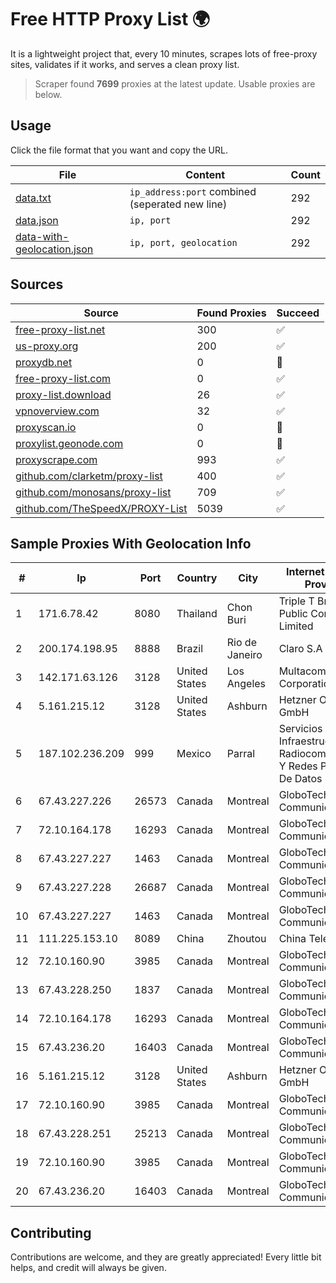 
# Free HTTP Proxy List 🌍

It is a lightweight project that, every 10 minutes, scrapes lots of free-proxy sites, validates if it works, and serves a clean proxy list.


> Scraper found **7699** proxies at the latest update. Usable proxies are below.

## Usage

Click the file format that you want and copy the URL.


|File|Content|Count|
|----|-------|-----|
|[data.txt](https://raw.githubusercontent.com/themiralay/Proxy-List-World/master/data.txt)|`ip_address:port` combined (seperated new line)|292|
|[data.json](https://raw.githubusercontent.com/themiralay/Proxy-List-World/master/data.json)|`ip, port`|292|
|[data-with-geolocation.json](https://raw.githubusercontent.com/themiralay/Proxy-List-World/master/data-with-geolocation.json)|`ip, port, geolocation`|292|

## Sources

|Source|Found Proxies|Succeed|
|------|-------------|-------|
|[free-proxy-list.net](https://free-proxy-list.net)|300|✅|
|[us-proxy.org](https://www.us-proxy.org)|200|✅|
|[proxydb.net](http://proxydb.net)|0|🚫|
|[free-proxy-list.com](https://free-proxy-list.com/?page=&port=&type%5B%5D=http&type%5B%5D=https&up_time=0&search=Search)|0|✅|
|[proxy-list.download](https://www.proxy-list.download/HTTP)|26|✅|
|[vpnoverview.com](https://vpnoverview.com/privacy/anonymous-browsing/free-proxy-servers)|32|✅|
|[proxyscan.io](https://www.proxyscan.io)|0|🚫|
|[proxylist.geonode.com](https://proxylist.geonode.com/api/proxy-list?limit=300&page=1&sort_by=lastChecked&sort_type=desc&protocols=http,https)|0|🚫|
|[proxyscrape.com](https://api.proxyscrape.com/v2/?request=displayproxies&protocol=http&timeout=10000&country=all&ssl=all&anonymity=all)|993|✅|
|[github.com/clarketm/proxy-list](https://raw.githubusercontent.com/clarketm/proxy-list/master/proxy-list-raw.txt)|400|✅|
|[github.com/monosans/proxy-list](https://raw.githubusercontent.com/monosans/proxy-list/main/proxies/http.txt)|709|✅|
|[github.com/TheSpeedX/PROXY-List](https://raw.githubusercontent.com/TheSpeedX/PROXY-List/master/http.txt)|5039|✅|


## Sample Proxies With Geolocation Info

|#|Ip|Port|Country|City|Internet Service Provider|
|-|--|----|-------|----|-------------------------|
|1|171.6.78.42|8080|Thailand|Chon Buri|Triple T Broadband Public Company Limited|
|2|200.174.198.95|8888|Brazil|Rio de Janeiro|Claro S.A|
|3|142.171.63.126|3128|United States|Los Angeles|Multacom Corporation|
|4|5.161.215.12|3128|United States|Ashburn|Hetzner Online GmbH|
|5|187.102.236.209|999|Mexico|Parral|Servicios De Infraestructura De Radiocomunicacion Y Redes Privadas De Datos Hype|
|6|67.43.227.226|26573|Canada|Montreal|GloboTech Communications|
|7|72.10.164.178|16293|Canada|Montreal|GloboTech Communications|
|8|67.43.227.227|1463|Canada|Montreal|GloboTech Communications|
|9|67.43.227.228|26687|Canada|Montreal|GloboTech Communications|
|10|67.43.227.227|1463|Canada|Montreal|GloboTech Communications|
|11|111.225.153.10|8089|China|Zhoutou|China Telecom|
|12|72.10.160.90|3985|Canada|Montreal|GloboTech Communications|
|13|67.43.228.250|1837|Canada|Montreal|GloboTech Communications|
|14|72.10.164.178|16293|Canada|Montreal|GloboTech Communications|
|15|67.43.236.20|16403|Canada|Montreal|GloboTech Communications|
|16|5.161.215.12|3128|United States|Ashburn|Hetzner Online GmbH|
|17|72.10.160.90|3985|Canada|Montreal|GloboTech Communications|
|18|67.43.228.251|25213|Canada|Montreal|GloboTech Communications|
|19|72.10.160.90|3985|Canada|Montreal|GloboTech Communications|
|20|67.43.236.20|16403|Canada|Montreal|GloboTech Communications|



## Contributing

Contributions are welcome, and they are greatly appreciated! Every
little bit helps, and credit will always be given.

